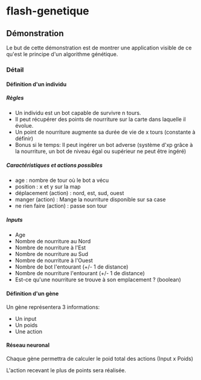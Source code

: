 # flash-genetique

## Démonstration
Le but de cette démonstration est de montrer une application visible de ce qu'est le principe d'un algorithme génétique.

### Détail
#### Définition d'un individu

##### Règles
- Un individu est un bot capable de survivre n tours.
- Il peut récupérer des points de nourriture sur la carte dans laquelle il évolue.
- Un point de nourriture augmente sa durée de vie de x tours (constante à définir)
- Bonus si le temps: Il peut ingérer un bot adverse (système d'xp grâce à la nourriture, un bot de niveau égal ou supérieur ne peut être ingéré)

##### Caractéristiques et actions possibles
- age : nombre de tour où le bot a vécu
- position : x et y sur la map
- déplacement (action) : nord, est, sud, ouest
- manger (action) : Mange la nourriture disponible sur sa case
- ne rien faire (action) : passe son tour

##### Inputs
- Age
- Nombre de nourriture au Nord
- Nombre de nourriture à l'Est
- Nombre de nourriture au Sud
- Nombre de nourriture à l'Ouest
- Nombre de bot l'entourant (+/- 1 de distance)
- Nombre de nourriture l'entourant (+/- 1 de distance)
- Est-ce qu'une nourriture se trouve à son emplacement ? (boolean)

#### Définition d'un gène
Un gène représentera 3 informations:
- Un input
- Un poids
- Une action

#### Réseau neuronal
Chaque gène permettra de calculer le poid total des actions (Input x Poids)

L'action recevant le plus de points sera réalisée.




